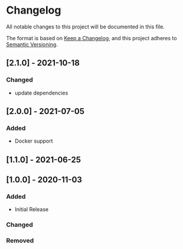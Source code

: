 # Changelog

All notable changes to this project will be documented in this file.

The format is based on [Keep a Changelog](https://keepachangelog.com/en/1.0.0/),
and this project adheres to [Semantic Versioning](https://semver.org/spec/v2.0.0.html).

## [2.1.0] - 2021-10-18

### Changed

- update dependencies

## [2.0.0] - 2021-07-05

### Added

- Docker support

## [1.1.0] - 2021-06-25

## [1.0.0] - 2020-11-03

### Added

- Initial Release

### Changed

### Removed
